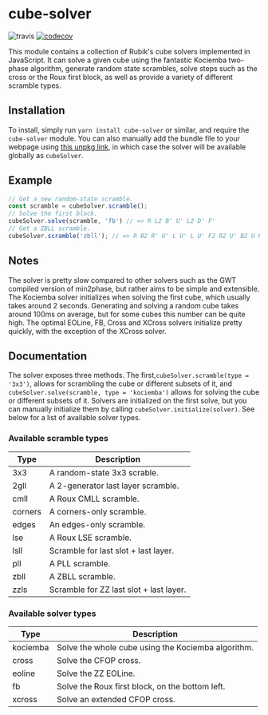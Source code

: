 # cube-solver

![travis](https://travis-ci.org/torjusti/cube-solver.svg?branch=master)
[![codecov](https://codecov.io/gh/torjusti/cube-solver/branch/master/graph/badge.svg)](https://codecov.io/gh/torjusti/cube-solver)

This module contains a collection of Rubik's cube solvers implemented in JavaScript. It can solve a given cube using the fantastic Kociemba two-phase algorithm, generate random state scrambles, solve steps such as the cross or the Roux first block, as well as provide a variety of different scramble types.

## Installation

To install, simply run `yarn install cube-solver` or similar, and require the `cube-solver` module. You can also manually add the bundle file to your webpage using [this unpkg link](https://unpkg.com/cube-solver/dist/bundle.js), in which case the solver will be available globally as `cubeSolver`.

## Example

```javascript
// Get a new random-state scramble.
const scramble = cubeSolver.scramble();
// Solve the first block.
cubeSolver.solve(scramble, 'fb') // => R L2 B' U' L2 D' F'
// Get a ZBLL scramble.
cubeSolver.scramble('zbll'); // => R B2 R' U' L U' L U' F2 R2 U' B2 U R2 D' F2 U'
```

## Notes

The solver is pretty slow compared to other solvers such as the GWT compiled version of min2phase, but rather aims to be simple and extensible. The Kociemba solver initializes when solving the first cube, which usually takes around 2 seconds. Generating and solving a random cube takes around 100ms on average, but for some cubes this number can be quite high. The optimal EOLine, FB, Cross and XCross solvers initialize pretty quickly, with the exception of the XCross solver.

## Documentation

The solver exposes three methods. The first,`cubeSolver.scramble(type = '3x3')`, allows for scrambling the cube or different subsets of it, and `cubeSolver.solve(scramble, type = 'kociemba')` allows for solving the cube or different subsets of it. Solvers are initialized on the first solve, but you can manually initialize them by calling `cubeSolver.initialize(solver)`. See below for a list of available solver types.

### Available scramble types

| Type    | Description                             |
|---------|-----------------------------------------|
| 3x3     | A random-state 3x3 scrable.             |
| 2gll    | A 2-generator last layer scramble.      |
| cmll    | A Roux CMLL scramble.                   |
| corners | A corners-only scramble.                |
| edges   | An edges-only scramble.                 |
| lse     | A Roux LSE scramble.                    |
| lsll    | Scramble for last slot + last layer.    |
| pll     | A PLL scramble.                         |
| zbll    | A ZBLL scramble.                        |
| zzls    | Scramble for ZZ last slot + last layer. |

### Available solver types

| Type     | Description                                        |
|----------|----------------------------------------------------|
| kociemba | Solve the whole cube using the Kociemba algorithm. |
| cross    | Solve the CFOP cross.                              |
| eoline   | Solve the ZZ EOLine.                               |
| fb       | Solve the Roux first block, on the bottom left.    |
| xcross   | Solve an extended CFOP cross.                      |
